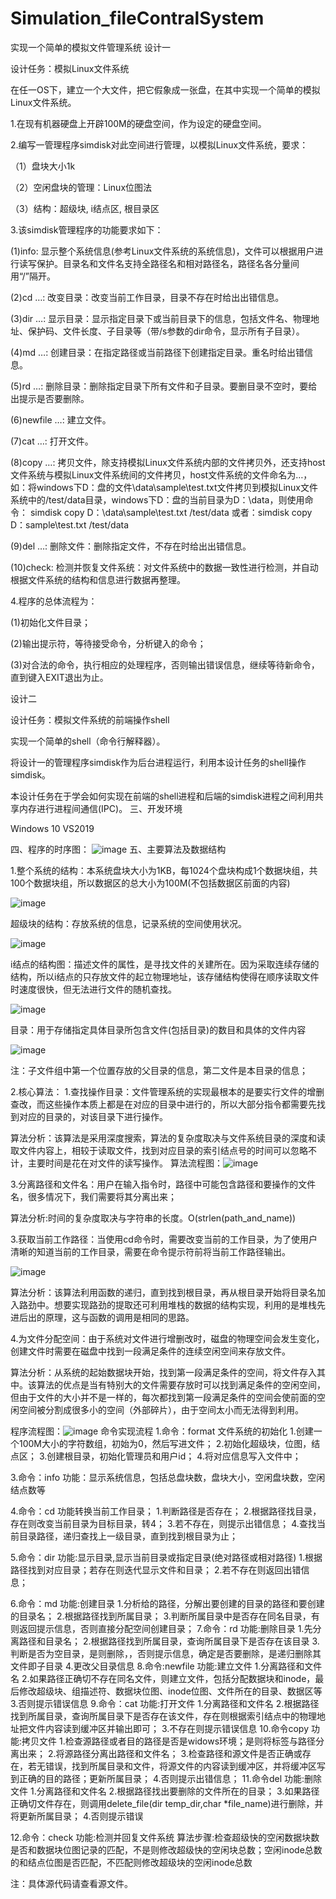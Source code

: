 # Simulation_fileContralSystem
实现一个简单的模拟文件管理系统
设计一

设计任务：模拟Linux文件系统

在任一OS下，建立一个大文件，把它假象成一张盘，在其中实现一个简单的模拟Linux文件系统。

1.在现有机器硬盘上开辟100M的硬盘空间，作为设定的硬盘空间。

2.编写一管理程序simdisk对此空间进行管理，以模拟Linux文件系统，要求：

（1）盘块大小1k 

（2）空闲盘块的管理：Linux位图法

（3）结构：超级块, i结点区, 根目录区

3.该simdisk管理程序的功能要求如下：

(1)info:  显示整个系统信息(参考Linux文件系统的系统信息)，文件可以根据用户进行读写保护。目录名和文件名支持全路径名和相对路径名，路径名各分量间用“/”隔开。

(2)cd …:  改变目录：改变当前工作目录，目录不存在时给出出错信息。

(3)dir …:  显示目录：显示指定目录下或当前目录下的信息，包括文件名、物理地址、保护码、文件长度、子目录等（带/s参数的dir命令，显示所有子目录）。

(4)md …:  创建目录：在指定路径或当前路径下创建指定目录。重名时给出错信息。

(5)rd …:  删除目录：删除指定目录下所有文件和子目录。要删目录不空时，要给出提示是否要删除。

(6)newfile …:  建立文件。

(7)cat …:  打开文件。

(8)copy …:  拷贝文件，除支持模拟Linux文件系统内部的文件拷贝外，还支持host文件系统与模拟Linux文件系统间的文件拷贝，host文件系统的文件命名为<host>…，如：将windows下D：盘的文件\data\sample\test.txt文件拷贝到模拟Linux文件系统中的/test/data目录，windows下D：盘的当前目录为D：\data，则使用命令：
simdisk copy <host>D：\data\sample\test.txt /test/data
或者：simdisk copy <host>D：sample\test.txt /test/data
  
(9)del …:  删除文件：删除指定文件，不存在时给出出错信息。
  
(10)check: 检测并恢复文件系统：对文件系统中的数据一致性进行检测，并自动根据文件系统的结构和信息进行数据再整理。
  
4.程序的总体流程为：
  
(1)初始化文件目录；
  
(2)输出提示符，等待接受命令，分析键入的命令；
  
(3)对合法的命令，执行相应的处理程序，否则输出错误信息，继续等待新命令，直到键入EXIT退出为止。

设计二
  
设计任务：模拟文件系统的前端操作shell
  
实现一个简单的shell（命令行解释器）。
  
将设计一的管理程序simdisk作为后台进程运行，利用本设计任务的shell操作simdisk。
  
本设计任务在于学会如何实现在前端的shell进程和后端的simdisk进程之间利用共享内存进行进程间通信(IPC)。
 三、开发环境
  
Windows 10     VS2019
  
四、程序的时序图：
  ![image](https://user-images.githubusercontent.com/94117475/144962201-5fceb5db-e557-4df9-b311-c5660708c174.png)
  五、主要算法及数据结构
  
1.整个系统的结构：本系统盘块大小为1KB，每1024个盘块构成1个数据块组，共100个数据块组，所以数据区的总大小为100M(不包括数据区前面的内容)
	
![image](https://user-images.githubusercontent.com/94117475/144962220-dfdaf3f2-c328-48c9-8411-2b2283e93f94.png)

  超级块的结构：存放系统的信息，记录系统的空间使用状况。
	
  ![image](https://user-images.githubusercontent.com/94117475/144962271-39341ce4-5acf-444b-8c4c-a36535d15711.png)
  
i结点的结构图：描述文件的属性，是寻找文件的关建所在。因为采取连续存储的结构，所以i结点的只存放文件的起立物理地址，该存储结构使得在顺序读取文件时速度很快，但无法进行文件的随机查找。
	
  ![image](https://user-images.githubusercontent.com/94117475/144962298-e6daad68-c516-4953-84a6-c1cb24629a44.png)

  目录：用于存储指定具体目录所包含文件(包括目录)的数目和具体的文件内容
	
  ![image](https://user-images.githubusercontent.com/94117475/144962305-6fdec438-5276-4e91-b757-82b8709d0da4.png)
	
  注：子文件组中第一个位置存放的父目录的信息，第二文件是本目录的信息；
  
  2.核心算法：
1.查找操作目录：文件管理系统的实现最根本的是要实行文件的增删查改，而这些操作本质上都是在对应的目录中进行的，所以大部分指令都需要先找到对应的目录的，对该目录下进行操作。

算法分析：该算法是采用深度搜索，算法的复杂度取决与文件系统目录的深度和读取文件内容上，相较于读取文件，找到对应目录的索引结点号的时间可以忽略不计，主要时间是花在对文件的读写操作。
  算法流程图：![image](https://user-images.githubusercontent.com/94117475/144962367-c95da50f-a6e7-40fd-97a9-b6cc4b4ca7b1.png)
	
3.分离路径和文件名：用户在输入指令时，路径中可能包含路径和要操作的文件名，很多情况下，我们需要将其分离出来；

算法分析:时间的复杂度取决与字符串的长度。O(strlen(path_and_name))
	
  3.获取当前工作路径：当使用cd命令时，需要改变当前的工作目录，为了使用户清晰的知道当前的工作目录，需要在命令提示符前将当前工作路径输出。
	
  ![image](https://user-images.githubusercontent.com/94117475/144962420-6e1e1f62-abb7-4e60-945b-43af669b3ce8.png)
	
  算法分析：该算法利用函数的递归，直到找到根目录，再从根目录开始将目录名加入路劲中。想要实现路劲的提取还可利用堆栈的数据的结构实现，利用的是堆栈先进后出的原理，这与函数的调用是相同的思路。
	
  4.为文件分配空间：由于系统对文件进行增删改时，磁盘的物理空间会发生变化，创建文件时需要在磁盘中找到一段满足条件的连续空闲空间来存放文件。

算法分析：从系统的起始数据块开始，找到第一段满足条件的空间，将文件存入其中。该算法的优点是当有特别大的文件需要存放时可以找到满足条件的空闲空间，但由于文件的大小并不是一样的，每次都找到第一段满足条件的空间会使前面的空闲空间被分割成很多小的空间（外部碎片），由于空间太小而无法得到利用。
	
  程序流程图：![image](https://user-images.githubusercontent.com/94117475/144962482-cf3691cc-b52b-4497-a3ba-908d75b1dfac.png)
命令实现流程
1.命令：format
 文件系统的初始化
1.创建一个100M大小的字符数组，初始为0，然后写进文件；
2.初始化超级块，位图，结点区；
3.创建根目录，初始化管理员和用户id；
4.将对应信息写入文件中；

3.命令：info
功能：显示系统信息，包括总盘块数，盘块大小，空闲盘块数，空闲结点数等

4.命令：cd
功能转换当前工作目录；
1.判断路径是否存在；
2.根据路径找目录，存在则改变当前目录为目标目录，转4；
3.若不存在，则提示出错信息； 
4.查找当前目录路径，递归查找上一级目录，直到找到根目录为止；

5.命令：dir
 功能:显示目录,显示当前目录或指定目录(绝对路径或相对路径)
1.根据路径找到对应目录；若存在则迭代显示文件和目录；
2.若不存在则返回出错信息；

6.命令：md
 功能:创建目录
1.分析给的路径，分解出要创建的目录的路径和要创建的目录名；
2.根据路径找到所属目录；
3.判断所属目录中是否存在同名目录，有则返回提示信息，否则直接分配空间创建目录；
7.命令：rd
 功能:删除目录
1.先分离路径和目录名；
2.根据路径找到所属目录，查询所属目录下是否存在该目录
3.判断是否为空目录，是则删除，，否则提示信息，确定是否要删除，是递归删除其文件即子目录
4.更改父目录信息
8.命令:newfile
功能:建立文件
1.分离路径和文件名
2.如果路径正确切不存在同名文件，则建立文件，包括分配数据块和inode，最后修改超级块、组描述符、数据块位图、inode位图、文件所在的目录、数据区等
3.否则提示错误信息
9.命令：cat
 功能:打开文件
1.分离路径和文件名
2.根据路径找到所属目录，查询所属目录下是否存在该文件，存在则根据索引结点中的物理地址把文件内容读到缓冲区并输出即可；
3.不存在则提示错误信息
10.命令copy
功能:拷贝文件
1.检查源路径或者目的路径是否是widows环境；是则将标签与路径分离出来；
2.将源路径分离出路径和文件名；
3.检查路径和源文件是否正确或存在，若无错误，找到所属目录和文件，将源文件的内容读到缓冲区，并将缓冲区写到正确的目的路径；更新所属目录；
4.否则提示出错信息；
11.命令del
 功能:删除文件
1.分离路径和文件名
2.根据路径找出要删除的文件所在的目录；
3.如果路径正确切文件存在，则调用delete_file(dir temp_dir,char *file_name)进行删除，并将更新所属目录；
4.否则提示错误

12.命令：check
 功能:检测并回复文件系统
算法步骤:检查超级快的空闲数据块数是否和数据块位图记录的匹配，不是则修改超级快的空闲块总数；空闲inode总数的和结点位图是否匹配，不匹配则修改超级块的空闲inode总数


注：具体源代码请查看源文件。

